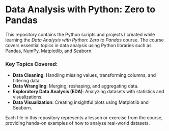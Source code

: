 # Data Analysis with Python: Zero to Pandas

This repository contains the Python scripts and projects I created while learning the *Data Analysis with Python: Zero to Pandas* course. The course covers essential topics in data analysis using Python libraries such as Pandas, NumPy, Matplotlib, and Seaborn.

### Key Topics Covered:
- **Data Cleaning**: Handling missing values, transforming columns, and filtering data.
- **Data Wrangling**: Merging, reshaping, and aggregating data.
- **Exploratory Data Analysis (EDA)**: Analyzing datasets with statistics and visualizations.
- **Data Visualization**: Creating insightful plots using Matplotlib and Seaborn.

Each file in this repository represents a lesson or exercise from the course, providing hands-on examples of how to analyze real-world datasets.
